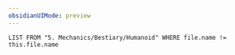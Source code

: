 ```yaml
---
obsidianUIMode: preview
---
```

```dataview
LIST FROM "5. Mechanics/Bestiary/Humanoid" WHERE file.name != this.file.name
```
